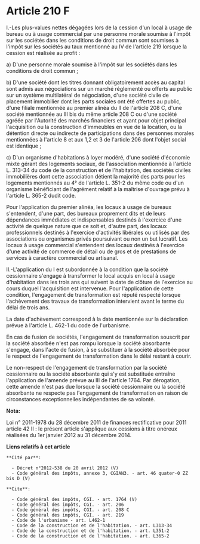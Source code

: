 # Article 210 F

I.-Les plus-values nettes dégagées lors de la cession d'un local à usage de bureau ou à usage commercial par une personne
morale soumise à l'impôt sur les sociétés dans les conditions de droit commun sont soumises à l'impôt sur les sociétés au
taux mentionné au IV de l'article 219 lorsque la cession est réalisée au profit : 

a) D'une personne morale soumise à l'impôt sur les sociétés dans les conditions de droit commun ; 

b) D'une société dont les titres donnant obligatoirement accès au capital sont admis aux négociations sur un marché
réglementé ou offerts au public sur un système multilatéral de négociation, d'une société civile de placement immobilier dont
les parts sociales ont été offertes au public, d'une filiale mentionnée au premier alinéa du II de l'article 208 C, d'une
société mentionnée au III bis du même article 208 C ou d'une société agréée par l'Autorité des marchés financiers et ayant
pour objet principal l'acquisition ou la construction d'immeubles en vue de la location, ou la détention directe ou indirecte
de participations dans des personnes morales mentionnées à l'article 8 et aux 1,2 et 3 de l'article 206 dont l'objet social
est identique ; 

c) D'un organisme d'habitations à loyer modéré, d'une société d'économie mixte gérant des logements sociaux, de l'association
mentionnée à l'article L. 313-34 du code de la construction et de l'habitation, des sociétés civiles immobilières dont cette
association détient la majorité des parts pour les logements mentionnés au 4° de l'article L. 351-2 du même code ou d'un
organisme bénéficiant de l'agrément relatif à la maîtrise d'ouvrage prévu à l'article L. 365-2 dudit code. 

Pour l'application du premier alinéa, les locaux à usage de bureaux s'entendent, d'une part, des bureaux proprement dits et
de leurs dépendances immédiates et indispensables destinés à l'exercice d'une activité de quelque nature que ce soit et,
d'autre part, des locaux professionnels destinés à l'exercice d'activités libérales ou utilisés par des associations ou
organismes privés poursuivant ou non un but lucratif. Les locaux à usage commercial s'entendent des locaux destinés à
l'exercice d'une activité de commerce de détail ou de gros et de prestations de services à caractère commercial ou
artisanal. 

II.-L'application du I est subordonnée à la condition que la société cessionnaire s'engage à transformer le local acquis en
local à usage d'habitation dans les trois ans qui suivent la date de clôture de l'exercice au cours duquel l'acquisition est
intervenue. Pour l'application de cette condition, l'engagement de transformation est réputé respecté lorsque l'achèvement
des travaux de transformation intervient avant le terme du délai de trois ans. 

La date d'achèvement correspond à la date mentionnée sur la déclaration prévue à l'article L. 462-1 du code de l'urbanisme. 

En cas de fusion de sociétés, l'engagement de transformation souscrit par la société absorbée n'est pas rompu lorsque la
société absorbante s'engage, dans l'acte de fusion, à se substituer à la société absorbée pour le respect de l'engagement de
transformation dans le délai restant à courir. 

Le non-respect de l'engagement de transformation par la société cessionnaire ou la société absorbante qui s'y est substituée
entraîne l'application de l'amende prévue au III de l'article 1764. Par dérogation, cette amende n'est pas due lorsque la
société cessionnaire ou la société absorbante ne respecte pas l'engagement de transformation en raison de circonstances
exceptionnelles indépendantes de sa volonté.

**Nota:**

Loi n° 2011-1978 du 28 décembre 2011 de finances rectificative pour 2011 article 42 II : le présent article s'applique aux
cessions à titre onéreux réalisées du 1er janvier 2012 au 31 décembre 2014.

**Liens relatifs à cet article**

	**Cité par**:

	  - Décret n°2012-538 du 20 avril 2012 (V)
	  - Code général des impôts, annexe 3, CGIAN3. - art. 46 quater-0 ZZ bis D (V)

	**Cite**:

	  - Code général des impôts, CGI. - art. 1764 (V)
	  - Code général des impôts, CGI. - art. 206
	  - Code général des impôts, CGI. - art. 208 C
	  - Code général des impôts, CGI. - art. 219
	  - Code de l'urbanisme - art. L462-1
	  - Code de la construction et de l'habitation. - art. L313-34
	  - Code de la construction et de l'habitation. - art. L351-2
	  - Code de la construction et de l'habitation. - art. L365-2
